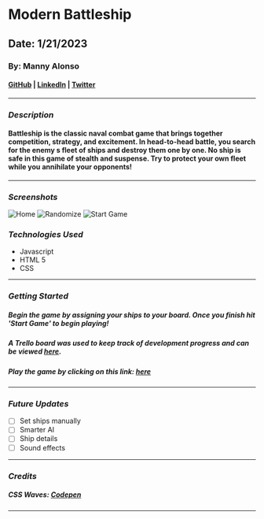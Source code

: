 # Modern Battleship

## Date: 1/21/2023

### By: Manny Alonso

#### [GitHub](https://github.com/mannyaalonso) | [LinkedIn](https://www.linkedin.com/in/mannyaalonso) | [Twitter](https://twitter.com/mannyaalonso)

---

### **_Description_**

#### Battleship is the classic naval combat game that brings together competition, strategy, and excitement. In head-to-head battle, you search for the enemy s fleet of ships and destroy them one by one. No ship is safe in this game of stealth and suspense. Try to protect your own fleet while you annihilate your opponents! 

---

### **_Screenshots_**

![Home](https://i.imgur.com/4HPZU24.png)
![Randomize](https://i.imgur.com/aKa6U2L.png)
![Start Game](https://i.imgur.com/DaAO3Jr.png)

### **_Technologies Used_**

- Javascript
- HTML 5
- CSS

---

### **_Getting Started_**

##### Begin the game by assigning your ships to your board. Once you finish hit 'Start Game' to begin playing!

##### A Trello board was used to keep track of development progress and can be viewed [here](https://trello.com/b/4seVSqAq/battleship).

##### Play the game by clicking on this link: [here](http://modern-battleship.surge.sh)

---

### **_Future Updates_**

- [ ] Set ships manually
- [ ] Smarter AI 
- [ ] Ship details
- [ ] Sound effects

---

### **_Credits_**

##### CSS Waves: [Codepen](https://codepen.io/goodkatz/pen/LYPGxQz?editors=0100)

---
